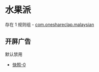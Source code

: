 # 水果派

存在 1 规则组 - [com.oneshareclap.malaysian](/src/apps/com.oneshareclap.malaysian.ts)

## 开屏广告

默认禁用

- [快照-0](https://i.gkd.li/i/14275367)

